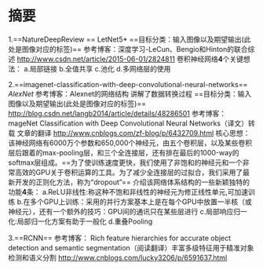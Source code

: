 摘要
==
1.==NatureDeepReview ==   LetNet5* 
==目标分类：输入图像以及期望输出(此处是图像对应的标签)==
参考博客：深度学习-LeCun、Bengio和Hinton的联合综述
http://www.csdn.net/article/2015-06-01/2824811
卷积神经网络**4**个关键想法：
a.局部链接
b.全值共享
c.池化 
d.多网络层的使用

2.==imagenet-classification-with-deep-convolutional-neural-networks==  *AlexNet*
参考博客：Alexnet的网络结构 讲解了数据转换过程
==目标分类：输入图像以及期望输出(此处是图像对应的标签)==
http://blog.csdn.net/langb2014/article/details/48286501
参考博客：mageNet Classification with Deep Convolutional Neural Networks（译文）转载 文章的翻译
http://www.cnblogs.com/zf-blog/p/6432709.html
核心思想：
该神经网络有6000万个参数和650,000个神经元，由五个卷积层，以及某些卷积层后跟着的max-pooling层，和三个全连接层，还有排在最后的1000-way的softmax层组成。==为了使训练速度更快，我们使用了非饱和的神经元和一个非常高效的GPU关于卷积运算的工具。为了减少全连接层的过拟合，我们采用了最新开发的正则化方法，称为“dropout”==
介绍该网络体系结构的一些新颖独特的功能**4**条：
a.ReLU非线性:称这种不饱和非线性的神经元为修正线性单元,可加速训练
b.在多个GPU上训练：采用的并行方案基本上是在每个GPU中放置一半核（或神经元），还有一个额外的技巧：GPU间的通讯只在某些层进行
c.局部响应归一化:局部归一化方案有助于一般化
d.重叠Pooling

3.==RCNN==
参考博客：
Rich feature hierarchies for accurate object detection and semantic segmentation（阅读翻译）丰富多级特征用于精准对象检测和语义分割
http://www.cnblogs.com/lucky3206/p/6591637.html

